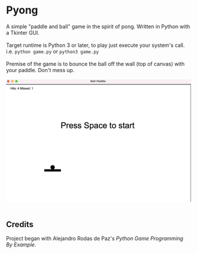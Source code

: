 # Pyong

A simple "paddle and ball" game in the spirit of pong. Written in Python with a Tkinter GUI.<br><br>
Target runtime is Python 3 or later, to play just execute your system's call.<br>
i.e. `python game.py` or `python3 game.py`<br><br>
Premise of the game is to bounce the ball off the wall (top of canvas) with your paddle. Don't mess up.<br><br>
![Game screenshot](https://raw.githubusercontent.com/araddula/python-paddle-ball-game/main/screenshot.png)<br><br>
## Credits
Project began with Alejandro Rodas de Paz's <i>Python Game Programming By Example</i>.<br><br>
